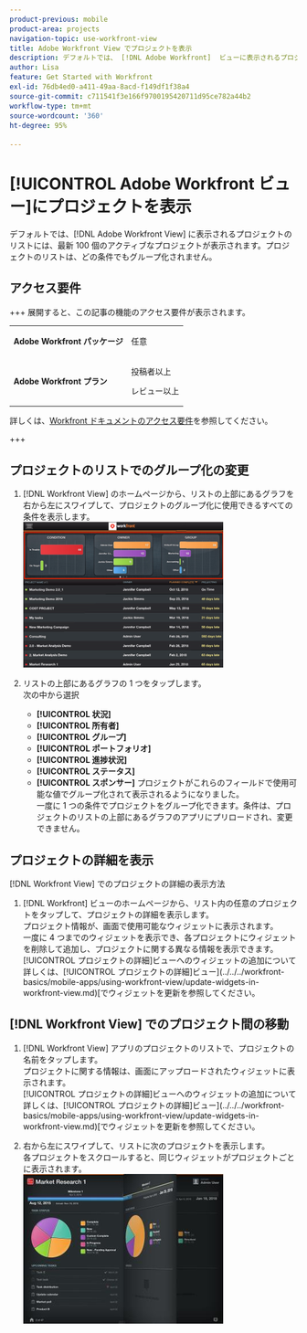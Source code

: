```yaml
---
product-previous: mobile
product-area: projects
navigation-topic: use-workfront-view
title: Adobe Workfront View でプロジェクトを表示
description: デフォルトでは、 [!DNL Adobe Workfront]  ビューに表示されるプロジェクトのリストには、最新 100 個のアクティブなプロジェクトが表示されます。プロジェクトのリストは、どの条件でもグループ化されません。
author: Lisa
feature: Get Started with Workfront
exl-id: 76db4ed0-a411-49aa-8acd-f149df1f38a4
source-git-commit: c711541f3e166f9700195420711d95ce782a44b2
workflow-type: tm+mt
source-wordcount: '360'
ht-degree: 95%

---
```


# [!UICONTROL Adobe Workfront ビュー]にプロジェクトを表示

デフォルトでは、[!DNL Adobe Workfront View] に表示されるプロジェクトのリストには、最新 100 個のアクティブなプロジェクトが表示されます。プロジェクトのリストは、どの条件でもグループ化されません。

## アクセス要件

+++ 展開すると、この記事の機能のアクセス要件が表示されます。

<table style="table-layout:auto"> 
 <col> 
 </col> 
 <col> 
 </col> 
 <tbody> 
  <tr> 
   <td role="rowheader"><strong>Adobe Workfront パッケージ</strong></td> 
   <td> <p>任意</p> </td> 
  </tr> 
  <tr> 
   <td role="rowheader"><strong>Adobe Workfront プラン</strong></td> 
   <td> 
   <p>投稿者以上</p>
   <p>レビュー以上</p> </td> 
  </tr> 
 </tbody> 
</table>

詳しくは、[Workfront ドキュメントのアクセス要件](/help/quicksilver/administration-and-setup/add-users/access-levels-and-object-permissions/access-level-requirements-in-documentation.md)を参照してください。

+++

## プロジェクトのリストでのグループ化の変更

1. [!DNL Workfront View] のホームページから、リストの上部にあるグラフを右から左にスワイプして、プロジェクトのグループ化に使用できるすべての条件を表示します。\
   ![[!DNL workfront_view_project_groupings_Adobe] png](assets/workfront-view-project-groupings-adobe-350x255.png)

1. リストの上部にあるグラフの 1 つをタップします。\
   次の中から選択

   * **[!UICONTROL 状況]**
   * **[!UICONTROL 所有者]**
   * **[!UICONTROL グループ]**
   * **[!UICONTROL ポートフォリオ]**
   * **[!UICONTROL 進捗状況]**
   * **[!UICONTROL ステータス]**
   * **[!UICONTROL スポンサー]**
プロジェクトがこれらのフィールドで使用可能な値でグループ化されて表示されるようになりました。\
      一度に 1 つの条件でプロジェクトをグループ化できます。条件は、プロジェクトのリストの上部にあるグラフのアプリにプリロードされ、変更できません。

## プロジェクトの詳細を表示

[!DNL Workfront View] でのプロジェクトの詳細の表示方法

1. [!DNL Workfront] ビューのホームページから、リスト内の任意のプロジェクトをタップして、プロジェクトの詳細を表示します。\
   プロジェクト情報が、画面で使用可能なウィジェットに表示されます。\
   一度に 4 つまでのウィジェットを表示でき、各プロジェクトにウィジェットを削除して追加し、プロジェクトに関する異なる情報を表示できます。\
   [!UICONTROL プロジェクトの詳細]ビューへのウィジェットの追加について詳しくは、[!UICONTROL プロジェクトの詳細]ビュー](../../../workfront-basics/mobile-apps/using-workfront-view/update-widgets-in-workfront-view.md)[でウィジェットを更新を参照してください。

## [!DNL Workfront View] でのプロジェクト間の移動

1. [!DNL Workfront View] アプリのプロジェクトのリストで、プロジェクトの名前をタップします。\
   プロジェクトに関する情報は、画面にアップロードされたウィジェットに表示されます。\
   [!UICONTROL プロジェクトの詳細]ビューへのウィジェットの追加について詳しくは、[!UICONTROL プロジェクトの詳細]ビュー](../../../workfront-basics/mobile-apps/using-workfront-view/update-widgets-in-workfront-view.md)[でウィジェットを更新を参照してください。

1. 右から左にスワイプして、リストに次のプロジェクトを表示します。\
   各プロジェクトをスクロールすると、同じウィジェットがプロジェクトごとに表示されます。\
   ![Image-1__6__copy.jpg](assets/image-1--6--copy-350x262.jpg) 
